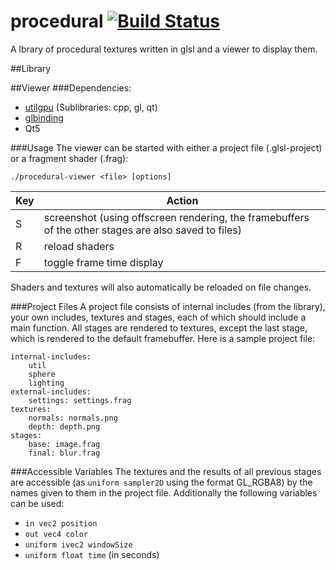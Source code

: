 # procedural [![Build Status](https://travis-ci.org/simonkrogmann/procedural.svg?branch=master)](https://travis-ci.org/simonkrogmann/procedural)
A lbrary of procedural textures written in glsl and a viewer to display them.

##Library

##Viewer
###Dependencies:
* [utilgpu](https://github.com/simonkrogmann/utilgpu) (Sublibraries: cpp, gl, qt)
* [glbinding](https://github.com/cginternals/glbinding)
* Qt5

###Usage
The viewer can be started with either a project file (.glsl-project) or a fragment shader (.frag):

`./procedural-viewer <file> [options]`

Key | Action
--- | ---
 S  | screenshot (using offscreen rendering, the framebuffers of the other stages are also saved to files)
 R  | reload shaders
 F  | toggle frame time display

Shaders and textures will also automatically be reloaded on file changes.

###Project Files
A project file consists of internal includes (from the library), your own includes, textures and stages, each of which should include a main function. All stages are rendered to textures, except the last stage, which is rendered to the default framebuffer.
Here is a sample project file:
```
internal-includes:
    util
    sphere
    lighting
external-includes:
    settings: settings.frag
textures:
    normals: normals.png
    depth: depth.png
stages:
    base: image.frag
    final: blur.frag
```
###Accessible Variables
The textures and the results of all previous stages are accessible (as `uniform sampler2D` using the format GL_RGBA8)  by the names given to them in the project file. Additionally the following variables can be used:

* `in vec2 position`
* `out vec4 color`
* `uniform ivec2 windowSize`
* `uniform float time` (in seconds)
